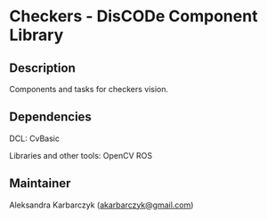 Checkers - DisCODe Component Library
====================================

Description
-----------

Components and tasks for checkers vision.

Dependencies
------------

DCL:
CvBasic

Libraries and other tools:
OpenCV
ROS

Maintainer
----------

Aleksandra Karbarczyk (akarbarczyk@gmail.com)
